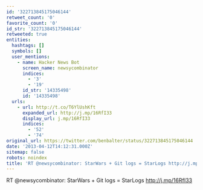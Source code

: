 ```yaml
---
id: '322713845175046144'
retweet_count: '0'
favorite_count: '0'
id_str: '322713845175046144'
retweeted: true
entities:
  hashtags: []
  symbols: []
  user_mentions:
    - name: Hacker News Bot
      screen_name: newsycombinator
      indices:
        - '3'
        - '19'
      id_str: '14335498'
      id: '14335498'
  urls:
    - url: http://t.co/T6YlUshKft
      expanded_url: http://j.mp/16RfI33
      display_url: j.mp/16RfI33
      indices:
        - '52'
        - '74'
original_url: https://twitter.com/benbalter/status/322713845175046144
date: '2013-04-12T14:12:31.000Z'
sitemap: false
robots: noindex
title: 'RT @newsycombinator: StarWars + Git logs = StarLogs http://j.mp/16RfI33'
---
```


RT @newsycombinator: StarWars + Git logs = StarLogs http://j.mp/16RfI33